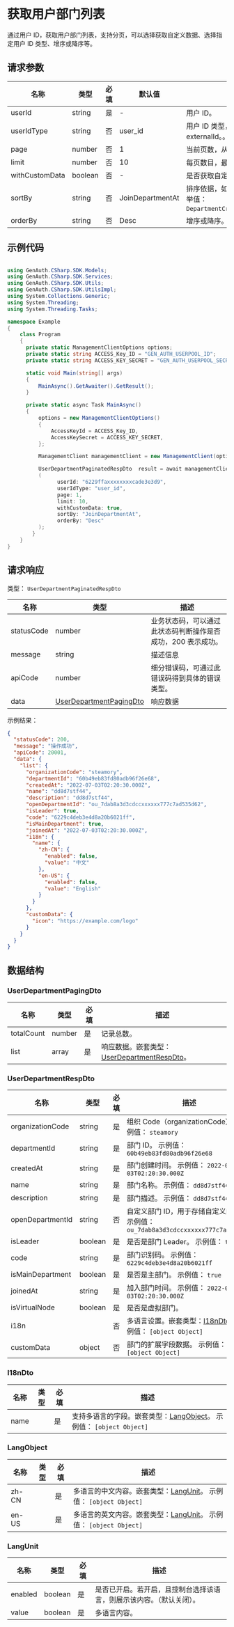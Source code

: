 # 获取用户部门列表

<!--
  警告⚠️：
  不要直接修改该文档，
  https://github.com/Authing/authing-docs-factory
  使用该项目进行生成
-->

<LastUpdated />

通过用户 ID，获取用户部门列表，支持分页，可以选择获取自定义数据、选择指定用户 ID 类型、增序或降序等。

## 请求参数

| 名称           | 类型    | 必填 | 默认值           | 描述                                                                                                                                               | 示例值                     |
| -------------- | ------- | ---- | ---------------- | -------------------------------------------------------------------------------------------------------------------------------------------------- | -------------------------- |
| userId         | string  | 是   | -                | 用户 ID。                                                                                                                                          | `6229ffaxxxxxxxxcade3e3d9` |
| userIdType     | string  | 否   | user_id          | 用户 ID 类型，可以指定为用户 ID、手机号、邮箱、用户名和 externalId。。 枚举值：`user_id`,`external_id`,`phone`,`email`,`username`                  | `user_id`                  |
| page           | number  | 否   | 1                | 当前页数，从 1 开始。                                                                                                                              | `1`                        |
| limit          | number  | 否   | 10               | 每页数目，最大不能超过 50，默认为 10。                                                                                                             | `10`                       |
| withCustomData | boolean | 否   | -                | 是否获取自定义数据。                                                                                                                               | `true`                     |
| sortBy         | string  | 否   | JoinDepartmentAt | 排序依据，如 部门创建时间、加入部门时间、部门名称、部门标志符。 枚举值：`DepartmentCreatedAt`,`JoinDepartmentAt`,`DepartmentName`,`DepartmemtCode` | `JoinDepartmentAt`         |
| orderBy        | string  | 否   | Desc             | 增序或降序。 枚举值：`Asc`,`Desc`                                                                                                                  | `Desc`                     |

## 示例代码

```csharp

using GenAuth.CSharp.SDK.Models;
using GenAuth.CSharp.SDK.Services;
using GenAuth.CSharp.SDK.Utils;
using GenAuth.CSharp.SDK.UtilsImpl;
using System.Collections.Generic;
using System.Threading;
using System.Threading.Tasks;

namespace Example
{
    class Program
    {
      private static ManagementClientOptions options;
      private static string ACCESS_Key_ID = "GEN_AUTH_USERPOOL_ID";
      private static string ACCESS_KEY_SECRET = "GEN_AUTH_USERPOOL_SECRET";

      static void Main(string[] args)
      {
          MainAsync().GetAwaiter().GetResult();
      }

      private static async Task MainAsync()
      {
          options = new ManagementClientOptions()
          {
              AccessKeyId = ACCESS_Key_ID,
              AccessKeySecret = ACCESS_KEY_SECRET,
          };

          ManagementClient managementClient = new ManagementClient(options);

          UserDepartmentPaginatedRespDto  result = await managementClient.GetUserDepartments
          (
                userId: "6229ffaxxxxxxxxcade3e3d9",
                userIdType: "user_id",
                page: 1,
                limit: 10,
                withCustomData: true,
                sortBy: "JoinDepartmentAt",
                orderBy: "Desc"
          );
        }
    }
}

```

## 请求响应

类型： `UserDepartmentPaginatedRespDto`

| 名称       | 类型                                                           | 描述                                                         |
| ---------- | -------------------------------------------------------------- | ------------------------------------------------------------ |
| statusCode | number                                                         | 业务状态码，可以通过此状态码判断操作是否成功，200 表示成功。 |
| message    | string                                                         | 描述信息                                                     |
| apiCode    | number                                                         | 细分错误码，可通过此错误码得到具体的错误类型。               |
| data       | <a href="#UserDepartmentPagingDto">UserDepartmentPagingDto</a> | 响应数据                                                     |

示例结果：

```json
{
  "statusCode": 200,
  "message": "操作成功",
  "apiCode": 20001,
  "data": {
    "list": {
      "organizationCode": "steamory",
      "departmentId": "60b49eb83fd80adb96f26e68",
      "createdAt": "2022-07-03T02:20:30.000Z",
      "name": "dd8d7stf44",
      "description": "dd8d7stf44",
      "openDepartmentId": "ou_7dab8a3d3cdccxxxxxx777c7ad535d62",
      "isLeader": true,
      "code": "6229c4deb3e4d8a20b6021ff",
      "isMainDepartment": true,
      "joinedAt": "2022-07-03T02:20:30.000Z",
      "i18n": {
        "name": {
          "zh-CN": {
            "enabled": false,
            "value": "中文"
          },
          "en-US": {
            "enabled": false,
            "value": "English"
          }
        }
      },
      "customData": {
        "icon": "https://example.com/logo"
      }
    }
  }
}
```

## 数据结构

### <a id="UserDepartmentPagingDto"></a> UserDepartmentPagingDto

| 名称       | 类型   | 必填 | 描述                                                                             |
| ---------- | ------ | ---- | -------------------------------------------------------------------------------- |
| totalCount | number | 是   | 记录总数。                                                                       |
| list       | array  | 是   | 响应数据。嵌套类型：<a href="#UserDepartmentRespDto">UserDepartmentRespDto</a>。 |

### <a id="UserDepartmentRespDto"></a> UserDepartmentRespDto

| 名称             | 类型    | 必填 | 描述                                                                                |
| ---------------- | ------- | ---- | ----------------------------------------------------------------------------------- |
| organizationCode | string  | 是   | 组织 Code（organizationCode）。 示例值： `steamory`                                 |
| departmentId     | string  | 是   | 部门 ID。 示例值： `60b49eb83fd80adb96f26e68`                                       |
| createdAt        | string  | 是   | 部门创建时间。 示例值： `2022-07-03T02:20:30.000Z`                                  |
| name             | string  | 是   | 部门名称。 示例值： `dd8d7stf44`                                                    |
| description      | string  | 是   | 部门描述。 示例值： `dd8d7stf44`                                                    |
| openDepartmentId | string  | 否   | 自定义部门 ID，用于存储自定义的 ID。 示例值： `ou_7dab8a3d3cdccxxxxxx777c7ad535d62` |
| isLeader         | boolean | 是   | 是否是部门 Leader。 示例值： `true`                                                 |
| code             | string  | 是   | 部门识别码。 示例值： `6229c4deb3e4d8a20b6021ff`                                    |
| isMainDepartment | boolean | 是   | 是否是主部门。 示例值： `true`                                                      |
| joinedAt         | string  | 是   | 加入部门时间。 示例值： `2022-07-03T02:20:30.000Z`                                  |
| isVirtualNode    | boolean | 是   | 是否是虚拟部门。                                                                    |
| i18n             |         | 否   | 多语言设置。嵌套类型：<a href="#I18nDto">I18nDto</a>。 示例值： `[object Object]`   |
| customData       | object  | 否   | 部门的扩展字段数据。 示例值： `[object Object]`                                     |

### <a id="I18nDto"></a> I18nDto

| 名称 | 类型 | 必填 | 描述                                                                                          |
| ---- | ---- | ---- | --------------------------------------------------------------------------------------------- |
| name |      | 是   | 支持多语言的字段。嵌套类型：<a href="#LangObject">LangObject</a>。 示例值： `[object Object]` |

### <a id="LangObject"></a> LangObject

| 名称  | 类型 | 必填 | 描述                                                                                      |
| ----- | ---- | ---- | ----------------------------------------------------------------------------------------- |
| zh-CN |      | 是   | 多语言的中文内容。嵌套类型：<a href="#LangUnit">LangUnit</a>。 示例值： `[object Object]` |
| en-US |      | 是   | 多语言的英文内容。嵌套类型：<a href="#LangUnit">LangUnit</a>。 示例值： `[object Object]` |

### <a id="LangUnit"></a> LangUnit

| 名称    | 类型    | 必填 | 描述                                                                 |
| ------- | ------- | ---- | -------------------------------------------------------------------- |
| enabled | boolean | 是   | 是否已开启。若开启，且控制台选择该语言，则展示该内容。（默认关闭）。 |
| value   | boolean | 是   | 多语言内容。                                                         |
